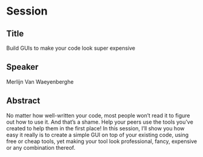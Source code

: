 ﻿# Session

## Title

Build GUIs to make your code look super expensive

## Speaker

Merlijn Van Waeyenberghe

## Abstract

No matter how well-written your code, most people won’t read it to figure out how to use it. And that’s a shame. Help your peers use the tools you’ve created to help them in the first place!
In this session, I’ll show you how easy it really is to create a simple GUI on top of your existing code, using free or cheap tools, yet making your tool look professional, fancy, expensive or any combination thereof.



